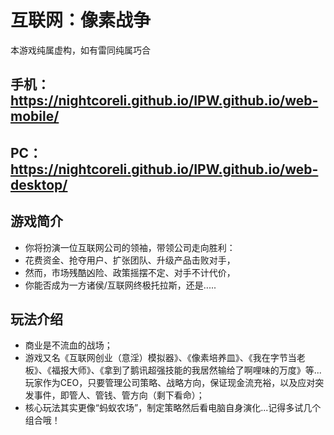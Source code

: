 # 互联网：像素战争
本游戏纯属虚构，如有雷同纯属巧合
## 手机：https://nightcoreli.github.io/IPW.github.io/web-mobile/
## PC：https://nightcoreli.github.io/IPW.github.io/web-desktop/

## 游戏简介
- 你将扮演一位互联网公司的领袖，带领公司走向胜利：
- 花费资金、抢夺用户、扩张团队、升级产品击败对手，
- 然而，市场残酷凶险、政策摇摆不定、对手不计代价，
- 你能否成为一方诸侯/互联网终极托拉斯，还是.....

## 玩法介绍
- 商业是不流血的战场；
- 游戏又名《互联网创业（意淫）模拟器》、《像素培养皿》、《我在字节当老板》、《福报大师》、《拿到了鹅讯超强技能的我居然输给了啊哩味的万度》等...玩家作为CEO，只要管理公司策略、战略方向，保证现金流充裕，以及应对突发事件，即管人、管钱、管方向（剩下看命）；
- 核心玩法其实更像“蚂蚁农场”，制定策略然后看电脑自身演化...记得多试几个组合哦！
